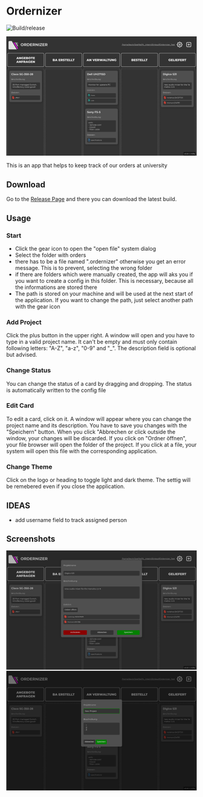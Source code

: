 # Ordernizer

![Build/release](https://github.com/kevinschweikert/Ordernizer/workflows/Build/release/badge.svg)

![Ordernizer Scrrenshot](./assets/ordernizer-full.png)

This is an app that helps to keep track of our orders at university

## Download

Go to the
[Release Page](https://github.com/kevinschweikert/Ordernizer/releases/)
and there you can download the latest build.

## Usage

### Start

- Click the gear icon to open the "open file" system dialog
- Select the folder with orders
- there has to be a file named ".ordernizer" otherwise you get an error message. This is to prevent, selecting the wrong folder
- if there are folders which were manually created, the app will aks you if you want to create a config in this folder. This is necessary, because all the informations are stored there
- The path is stored on your machine and will be used at the next start of the application. If you want to change the path, just select another path with the gear icon

### Add Project

Click the plus button in the upper right. A window will open and you have to type in a valid project name. It can't be empty and must only contain following letters: "A-Z", "a-z", "0-9" and "_". The description field is optional but advised. 

### Change Status

You can change the status of a card by dragging and dropping. The status is automatically written to the config file

### Edit Card

To edit a card, click on it. A window will appear where you can change the project name and its description. You have to save you changes with the "Speichern" button. When you click "Abbrechen or click outside the window, your changes will be discarded. If you click on "Ordner öffnen", your file browser will open the folder of the project. If you click at a file, your system will open this file with the corresponding application.

### Change Theme

Click on the logo or heading to toggle light and dark theme. The settig will be remebered even if you close the application.

## IDEAS

- add username field to track assigned person

## Screenshots

![Modal](./assets/ordernizer-modal.png)
![New Project](./assets/ordernizer-new.png)